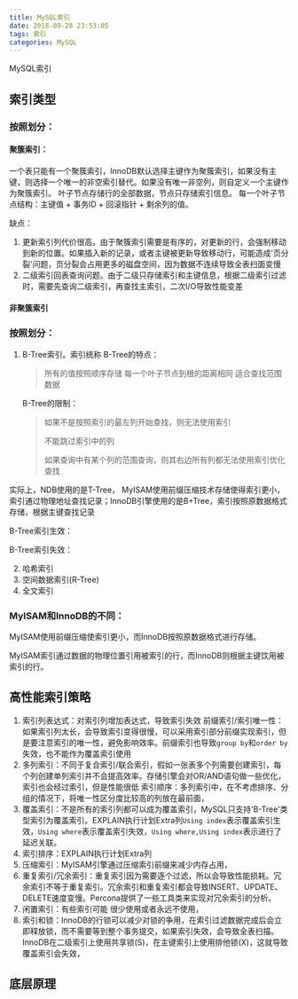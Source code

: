 ```yaml
---
title: MySQL索引
date: 2018-09-28 23:53:05
tags: 索引
categories: MySQL
---
```

MySQL索引
<!-- more -->

## 索引类型 ##
### 按照划分：
#### 聚簇索引：
一个表只能有一个聚簇索引，InnoDB默认选择主键作为聚簇索引，如果没有主键，则选择一个唯一的非空索引替代。如果没有唯一非空列，则自定义一个主键作为聚簇索引。
叶子节点存储行的全部数据，节点只存储索引信息。
每一个叶子节点结构：主键值 + 事务ID + 回滚指针 + 剩余列的值。

缺点：
1. 更新索引列代价很高。由于聚簇索引需要是有序的，对更新的行，会强制移动到新的位置。如果插入新的记录，或者主键被更新导致移动行，可能造成'页分裂'问题，页分裂会占用更多的磁盘空间，因为数据不连续导致全表扫面变慢
2. 二级索引回表查询问题。由于二级只存储索引和主键信息，根据二级索引过滤时，需要先查询二级索引，再查找主索引，二次I/O导致性能变差

#### 非聚簇索引

### 按照划分：
1. B-Tree索引。索引统称
	B-Tree的特点：
	> 所有的值按照顺序存储
	> 每一个叶子节点到根的距离相同
	> 适合查找范围数据

	B-Tree的限制：
	> 如果不是按照索引的最左列开始查找，则无法使用索引
	>  
	> 不能跳过索引中的列
	>
	> 如果查询中有某个列的范围查询，则其右边所有列都无法使用索引优化查找
	
实际上，NDB使用的是T-Tree， MyISAM使用前缀压缩技术存储使得索引更小，索引通过物理地址查找记录；InnoDB引擎使用的是B+Tree，索引按照原数据格式存储，根据主键查找记录

B-Tree索引生效：

B-Tree索引失效：


2. 哈希索引
3. 空间数据索引(R-Tree)
4. 全文索引

### MyISAM和InnoDB的不同： ###
MyISAM使用前缀压缩使索引更小，而InnoDB按照原数据格式进行存储。

MyISAM索引通过数据的物理位置引用被索引的行，而InnoDB则根据主键饮用被索引的行。

## 高性能索引策略

1. 索引列表达式：对索引列增加表达式，导致索引失效
前缀索引/索引唯一性：如果索引列太长，会导致索引变得很慢，可以采用索引部分前缀实现索引，但是要注意索引的唯一性，避免影响效率。前缀索引也导致`group by`和`order by`失效，也不能作为覆盖索引使用
2. 多列索引：不同于复合索引/联合索引，假如一张表多个列需要创建索引，每个列创建单列索引并不会提高效率。存储引擎会对OR/AND语句做一些优化，索引也会经过索引，但是性能很低
索引顺序：多列索引中，在不考虑排序、分组的情况下，将唯一性区分度比较高的列放在最前面，
3. 覆盖索引：不是所有的索引列都可以成为覆盖索引，MySQL只支持'B-Tree'类型索引为覆盖索引。EXPLAIN执行计划Extra列`Using index`表示覆盖索引生效，`Using where`表示覆盖索引失效，`Using where,Using index`表示进行了延迟关联。
4. 索引排序：EXPLAIN执行计划Extra列
5. 压缩索引：MyISAM引擎通过压缩索引前缀来减少内存占用，
6. 重复索引/冗余索引：重复索引因为需要逐个过滤，所以会导致性能损耗。冗余索引不等于重复索引。冗余索引和重复索引都会导致INSERT、UPDATE、DELETE速度变慢。Percona提供了一些工具类来实现对冗余索引的分析。
7. 闲置索引：有些索引可能 很少使用或者永远不使用，
8. 索引和锁：InnoDB的行锁可以减少对锁的争用，在索引过滤数据完成后会立即释放锁，而不需要等到整个事务提交，如果索引失效，会导致全表扫描。InnoDB在二级索引上使用共享锁(S)，在主键索引上使用排他锁(X)，这就导致覆盖索引会失效，


## 底层原理



